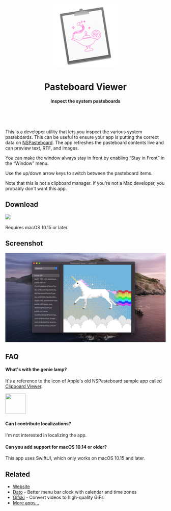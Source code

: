 <div align="center">
	<a href="https://sindresorhus.com/pasteboard-viewer">
		<img src="Stuff/AppIcon-readme.png" width="200" height="200">
	</a>
	<h1>Pasteboard Viewer</h1>
	<p>
		<b>Inspect the system pasteboards</b>
	</p>
	<br>
	<br>
	<br>
</div>

This is a developer utility that lets you inspect the various system pasteboards. This can be useful to ensure your app is putting the correct data on [NSPasteboard](https://developer.apple.com/documentation/appkit/nspasteboard). The app refreshes the pasteboard contents live and can preview text, RTF, and images.

You can make the window always stay in front by enabling “Stay in Front” in the “Window” menu.

Use the up/down arrow keys to switch between the pasteboard items.

Note that this is not a clipboard manager. If you're not a Mac developer, you probably don't want this app.

## Download

[![](https://linkmaker.itunes.apple.com/assets/shared/badges/en-us/macappstore-lrg.svg)](https://apps.apple.com/app/id1499215709?mt=12)

Requires macOS 10.15 or later.

## Screenshot

<img src="Stuff/screenshot1.jpg" width="1163">

## FAQ

#### What's with the genie lamp?

It's a reference to the icon of Apple's old NSPasteboard sample app called [Clipboard Viewer](https://developer.apple.com/library/archive/samplecode/ClipboardViewer/Introduction/Intro.html).

<img src="https://user-images.githubusercontent.com/170270/74718709-5a658a80-5265-11ea-8c93-02a12f72f8d1.png" width="64" height="64">

#### Can I contribute localizations?

I'm not interested in localizing the app.

#### Can you add support for macOS 10.14 or older?

This app uses SwiftUI, which only works on macOS 10.15 and later.

## Related

- [Website](https://sindresorhus.com/pasteboard-viewer)
- [Dato](https://sindresorhus.com/dato) - Better menu bar clock with calendar and time zones
- [Gifski](https://github.com/sindresorhus/Gifski) - Convert videos to high-quality GIFs
- [More apps…](https://sindresorhus.com/apps)

